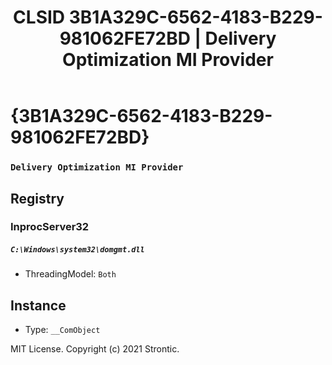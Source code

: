 ﻿---
title: "CLSID 3B1A329C-6562-4183-B229-981062FE72BD | Delivery Optimization MI Provider"
excerpt: What is COM-Object CLSID 3B1A329C-6562-4183-B229-981062FE72BD?
---

# {3B1A329C-6562-4183-B229-981062FE72BD}

### `Delivery Optimization MI Provider`

## Registry


### InprocServer32

##### `C:\Windows\system32\domgmt.dll`
* ThreadingModel: `Both`

## Instance

* Type: `__ComObject`

MIT License. Copyright (c) 2021 Strontic.


